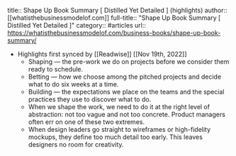 title:: Shape Up Book Summary [ Distilled Yet Detailed ] (highlights)
author:: [[whatisthebusinessmodelof.com]]
full-title:: "Shape Up Book Summary [ Distilled Yet Detailed ]"
category:: #articles
url:: https://whatisthebusinessmodelof.com/business-books/shape-up-book-summary/

- Highlights first synced by [[Readwise]] [[Nov 19th, 2022]]
	- Shaping — the pre-work we do on projects before we consider them ready to schedule.
	- Betting — how we choose among the pitched projects and decide what to do six weeks at a time.
	- Building — the expectations we place on the teams and the special practices they use to discover what to do.
	- When we shape the work, we need to do it at the right level of abstraction: not too vague and not too concrete. Product managers often err on one of these two extremes.
	- When design leaders go straight to wireframes or high-fidelity mockups, they define too much detail too early. This leaves designers no room for creativity.